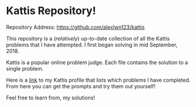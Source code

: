 # Kattis Repository!

Repository Address: https://github.com/alexlwn123/kattis 

This repository is a (*relatively*) up-to-date collection of all the Kattis problems that I have attempted. I first began solving in mid September, 2018.

Kattis is a popular online problem judge. Each file contains the solution to a single problem.

Here is a [link](https://open.kattis.com/users/alex-lewin "Alex Lewin's Kattis Profile") to my Kattis profile that lists
which problems I have completed. From here you can get the prompts and try them out yourself!

Feel free to learn from, my solutions!
